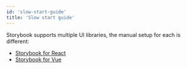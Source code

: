 ```yaml
---
id: 'slow-start-guide'
title: 'Slow start guide'
---
```


Storybook supports multiple UI libraries, the manual setup for each is different:

-   [Storybook for React](/basics/guide-react/)
-   [Storybook for Vue](/basics/guide-vue/)
